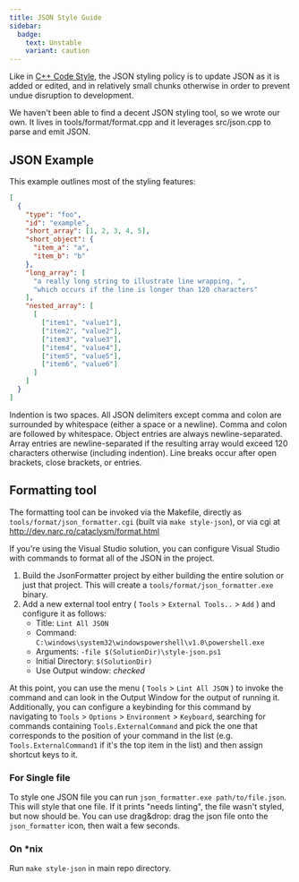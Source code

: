 ```yaml
---
title: JSON Style Guide
sidebar:
  badge:
    text: Unstable
    variant: caution
---
```


Like in [C++ Code Style](../../../dev/explanation/code_style.md), the JSON styling policy is to
update JSON as it is added or edited, and in relatively small chunks otherwise in order to prevent
undue disruption to development.

We haven't been able to find a decent JSON styling tool, so we wrote our own. It lives in
tools/format/format.cpp and it leverages src/json.cpp to parse and emit JSON.

## JSON Example

This example outlines most of the styling features:

```json
[
  {
    "type": "foo",
    "id": "example",
    "short_array": [1, 2, 3, 4, 5],
    "short_object": {
      "item_a": "a",
      "item_b": "b"
    },
    "long_array": [
      "a really long string to illustrate line wrapping, ",
      "which occurs if the line is longer than 120 characters"
    ],
    "nested_array": [
      [
        ["item1", "value1"],
        ["item2", "value2"],
        ["item3", "value3"],
        ["item4", "value4"],
        ["item5", "value5"],
        ["item6", "value6"]
      ]
    ]
  }
]
```

Indention is two spaces. All JSON delimiters except comma and colon are surrounded by whitespace
(either a space or a newline). Comma and colon are followed by whitespace. Object entries are always
newline-separated. Array entries are newline-separated if the resulting array would exceed 120
characters otherwise (including indention). Line breaks occur after open brackets, close brackets,
or entries.

## Formatting tool

The formatting tool can be invoked via the Makefile, directly as `tools/format/json_formatter.cgi`
(built via `make style-json`), or via cgi at http://dev.narc.ro/cataclysm/format.html

If you're using the Visual Studio solution, you can configure Visual Studio with commands to format
all of the JSON in the project.

1. Build the JsonFormatter project by either building the entire solution or just that project. This
   will create a `tools/format/json_formatter.exe` binary.
2. Add a new external tool entry ( `Tools` > `External Tools..` > `Add` ) and configure it as
   follows:
   - Title: `Lint All JSON`
   - Command: `C:\windows\system32\windowspowershell\v1.0\powershell.exe`
   - Arguments: `-file $(SolutionDir)\style-json.ps1`
   - Initial Directory: `$(SolutionDir)`
   - Use Output window: _checked_

At this point, you can use the menu ( `Tools` > `Lint All JSON` ) to invoke the command and can look
in the Output Window for the output of running it. Additionally, you can configure a keybinding for
this command by navigating to `Tools` > `Options` > `Environment` > `Keyboard`, searching for
commands containing `Tools.ExternalCommand` and pick the one that corresponds to the position of
your command in the list (e.g. `Tools.ExternalCommand1` if it's the top item in the list) and then
assign shortcut keys to it.

### For Single file

To style one JSON file you can run `json_formatter.exe path/to/file.json`. This will style that one
file. If it prints "needs linting", the file wasn't styled, but now should be. You can use
drag&drop: drag the json file onto the `json_formatter` icon, then wait a few seconds.

### On *nix

Run `make style-json` in main repo directory.
